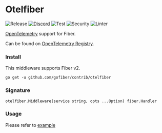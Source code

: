 # Otelfiber

![Release](https://img.shields.io/github/release/gofiber/contrib.svg)
[![Discord](https://img.shields.io/discord/704680098577514527?style=flat&label=%F0%9F%92%AC%20discord&color=00ACD7)](https://gofiber.io/discord)
![Test](https://github.com/gofiber/contrib/workflows/Tests/badge.svg)
![Security](https://github.com/gofiber/contrib/workflows/Security/badge.svg)
![Linter](https://github.com/gofiber/contrib/workflows/Linter/badge.svg)

[OpenTelemetry](https://opentelemetry.io/) support for Fiber.


Can be found on [OpenTelemetry Registry](https://opentelemetry.io/registry/instrumentation-go-fiber/).

### Install

This middleware supports Fiber v2.

```
go get -u github.com/gofiber/contrib/otelfiber
```

### Signature

```
otelfiber.Middleware(service string, opts ...Option) fiber.Handler
```

### Usage

Please refer to [example](./example)
